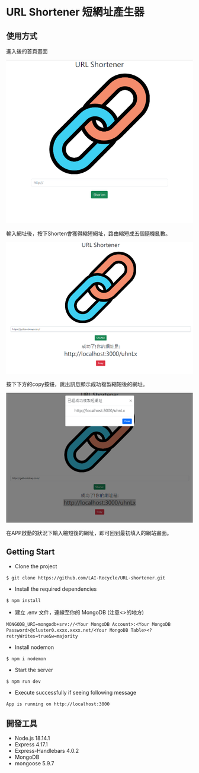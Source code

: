 # URL Shortener 短網址產生器

## 使用方式

進入後的首頁畫面

![image](./image/image-01.png)

輸入網址後，按下Shorten會獲得縮短網址，路由縮短成五個隨機亂數。

![image](./image/image-02.png)

按下下方的copy按鈕，跳出訊息顯示成功複製縮短後的網址。

![image](./image/image-03.png)

在APP啟動的狀況下輸入縮短後的網址，即可回到最初填入的網站畫面。


##  Getting Start
- Clone the project
```
$ git clone https://github.com/LAI-Recycle/URL-shortener.git
```
- Install the required dependencies
```
$ npm install
```
- 建立 .env 文件，連線至你的 MongoDB (注意<>的地方)
```
MONGODB_URI=mongodb+srv://<Your MongoDB Account>:<Your MongoDB Password>@cluster0.xxxx.xxxx.net/<Your MongoDB Table><?retryWrites=true&w=majority
```
- Install nodemon
```
$ npm i nodemon
```
- Start the server
```
$ npm run dev
```
- Execute successfully if seeing following message
```
App is running on http://localhost:3000
```

## 開發工具
- Node.js 18.14.1
- Express 4.17.1
- Express-Handlebars 4.0.2
- MongoDB
- mongoose 5.9.7
